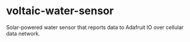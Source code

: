 # voltaic-water-sensor
Solar-powered water sensor that reports data to Adafruit IO over cellular data network.
